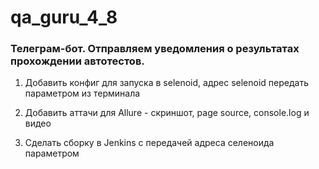 # qa_guru_4_8

### Телеграм-бот. Отправляем уведомления о результатах прохождении автотестов.

1. Добавить конфиг для запуска в selenoid, адрес selenoid передать параметром из терминала
   
2. Добавить аттачи для Allure - скриншот, page source, console.log и видео
   
3. Сделать сборку в Jenkins с передачей адреса селеноида параметром